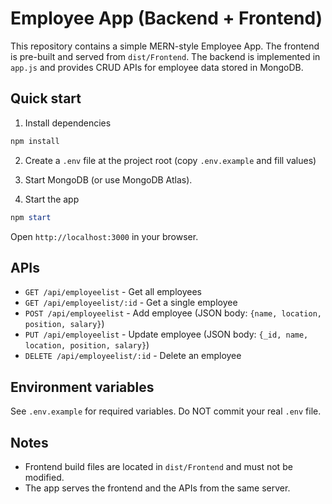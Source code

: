 # Employee App (Backend + Frontend)

This repository contains a simple MERN-style Employee App. The frontend is pre-built and served from `dist/Frontend`. The backend is implemented in `app.js` and provides CRUD APIs for employee data stored in MongoDB.

## Quick start

1. Install dependencies

```powershell
npm install
```

2. Create a `.env` file at the project root (copy `.env.example` and fill values)

3. Start MongoDB (or use MongoDB Atlas).

4. Start the app

```powershell
npm start
```

Open `http://localhost:3000` in your browser.

## APIs

- `GET /api/employeelist` - Get all employees
- `GET /api/employeelist/:id` - Get a single employee
- `POST /api/employeelist` - Add employee (JSON body: `{name, location, position, salary}`)
- `PUT /api/employeelist` - Update employee (JSON body: `{_id, name, location, position, salary}`)
- `DELETE /api/employeelist/:id` - Delete an employee

## Environment variables
See `.env.example` for required variables. Do NOT commit your real `.env` file.

## Notes
- Frontend build files are located in `dist/Frontend` and must not be modified.
- The app serves the frontend and the APIs from the same server.
